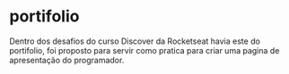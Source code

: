 # portifolio
 
 Dentro dos desafios do curso Discover da Rocketseat havia este do portifolio, foi proposto para servir como pratica para criar uma pagina de apresentação do programador. 
